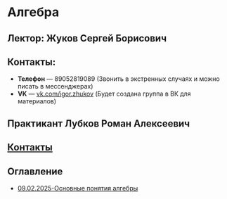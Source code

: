 # Алгебра

## Лектор: Жуков Сергей Борисович
## Контакты:
* **Телефон** — 89052819089 (Звонить в экстренных случаях и можно писать в мессенджерах)
* **VK** — [vk.com/igor.zhukov](https://vk.com/igor.zhukov) (Будет создана группа в ВК для материалов)

## Практикант Лубков Роман Алексеевич
## [Контакты](https://lubkov.spbu.ru/students/)

## Оглавление
- [09.02.2025-Основные понятия алгебры](./09.02.2025-Основные%20понятия%20алгебры.md)